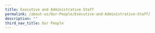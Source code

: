 ```yaml
---
title: Executive and Administrative Staff
permalink: /about-us/Our-People/Executive-and-Administrative-Staff/
description: ""
third_nav_title: Our People
---
```

